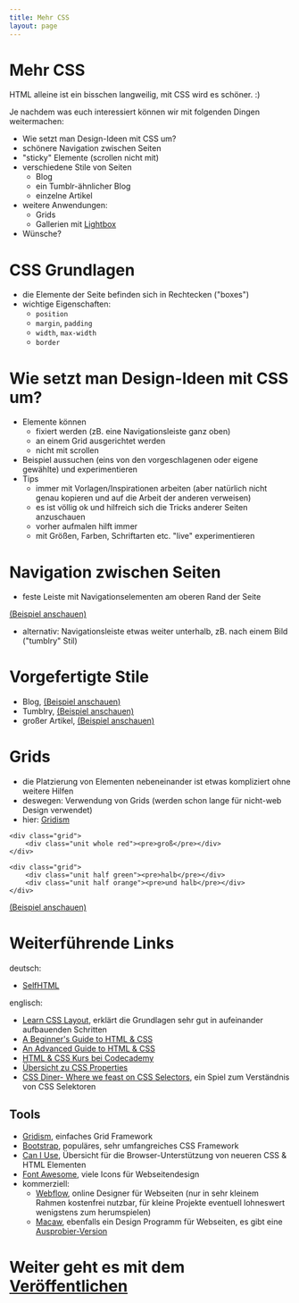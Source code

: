 ```yaml
---
title: Mehr CSS
layout: page
---
```


# Mehr CSS

HTML alleine ist ein bisschen langweilig, mit CSS wird es schöner. :)

Je nachdem was euch interessiert können wir mit folgenden Dingen weitermachen:

* Wie setzt man Design-Ideen mit CSS um?
* schönere Navigation zwischen Seiten
* "sticky" Elemente (scrollen nicht mit)
* verschiedene Stile von Seiten
    - Blog
    - ein Tumblr-ähnlicher Blog
    - einzelne Artikel
* weitere Anwendungen:
    - Grids
    - Gallerien mit [Lightbox](http://www.lokeshdhakar.com/projects/lightbox2/)
* Wünsche?

# CSS Grundlagen

* die Elemente der Seite befinden sich in Rechtecken ("boxes")
* wichtige Eigenschaften:
    - `position`
    - `margin`, `padding`
    - `width`, `max-width`
    - `border`

# Wie setzt man Design-Ideen mit CSS um?

* Elemente können
    - fixiert werden (zB. eine Navigationsleiste ganz oben)
    - an einem Grid ausgerichtet werden
    - nicht mit scrollen
* Beispiel aussuchen (eins von den vorgeschlagenen oder eigene gewählte)
    und experimentieren
* Tips
    - immer mit Vorlagen/Inspirationen arbeiten (aber natürlich nicht genau
        kopieren und auf die Arbeit der anderen verweisen)
    - es ist völlig ok und hilfreich sich die Tricks anderer Seiten
        anzuschauen
    - vorher aufmalen hilft immer
    - mit Größen, Farben, Schriftarten etc. "live" experimentieren

# Navigation zwischen Seiten

* feste Leiste mit Navigationselementen am oberen Rand der Seite

[(Beispiel anschauen)](examples/header.html)

* alternativ: Navigationsleiste etwas weiter unterhalb, zB. nach
    einem Bild ("tumblry" Stil)

# Vorgefertigte Stile

* Blog, [(Beispiel anschauen)](examples/pretty-blog.html)
* Tumblry, [(Beispiel anschauen)](examples/tumblry.html)
* großer Artikel, [(Beispiel anschauen)](examples/article.html)

# Grids

* die Platzierung von Elementen nebeneinander ist etwas kompliziert ohne
    weitere Hilfen
* deswegen: Verwendung von Grids (werden schon lange für nicht-web Design
    verwendet)
* hier: [Gridism](http://cobyism.com/gridism)

<!-- ... -->

    <div class="grid">
        <div class="unit whole red"><pre>groß</pre></div>
    </div>

    <div class="grid">
        <div class="unit half green"><pre>halb</pre></div>
        <div class="unit half orange"><pre>und halb</pre></div>
    </div>

[(Beispiel anschauen)](examples/09-grid.html)

# Weiterführende Links

deutsch:

* [SelfHTML](http://wiki.selfhtml.org/wiki/Startseite)

englisch:

* [Learn CSS Layout](http://learnlayout.com/), erklärt die Grundlagen sehr
    gut in aufeinander aufbauenden Schritten
* [A Beginner's Guide to HTML & CSS](http://learn.shayhowe.com/html-css/)
* [An Advanced Guide to HTML & CSS](http://learn.shayhowe.com/advanced-html-css/)
* [HTML & CSS Kurs bei Codecademy](http://www.codecademy.com/tracks/web)
* [Übersicht zu CSS Properties][mdn-css-reference]
* [CSS Diner- Where we feast on CSS Selectors](http://flukeout.github.io),
    ein Spiel zum Verständnis von CSS Selektoren

## Tools

* [Gridism](http://cobyism.com/gridism), einfaches Grid Framework
* [Bootstrap](http://getbootstrap.com), populäres, sehr umfangreiches
    CSS Framework
* [Can I Use](http://caniuse.com), Übersicht für die Browser-Unterstützung
    von neueren CSS & HTML Elementen
* [Font Awesome](http://fortawesome.github.io/Font-Awesome/icons/), viele
    Icons für Webseitendesign
* kommerziell:
    - [Webflow](https://webflow.com/), online Designer für Webseiten (nur in
        sehr kleinem Rahmen kostenfrei nutzbar, für kleine Projekte eventuell
        lohneswert wenigstens zum herumspielen)
    - [Macaw](http://macaw.co/), ebenfalls ein Design Programm für Webseiten,
        es gibt eine [Ausprobier-Version](http://download.macaw.co/)

[mdn-css-reference]: https://developer.mozilla.org/en-US/docs/Web/CSS/Reference

# Weiter geht es mit dem [Veröffentlichen](publishing.html)
